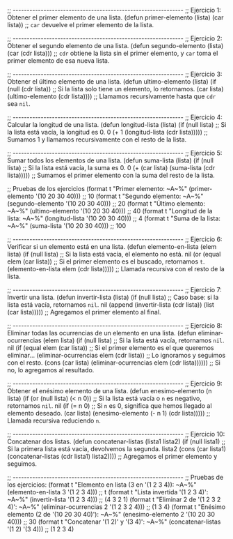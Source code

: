 ;; -------------------------------------------------------------
;; Ejercicio 1: Obtener el primer elemento de una lista.
(defun primer-elemento (lista)
  (car lista))  ;; `car` devuelve el primer elemento de la lista.

;; -------------------------------------------------------------
;; Ejercicio 2: Obtener el segundo elemento de una lista.
(defun segundo-elemento (lista)
  (car (cdr lista)))  ;; `cdr` obtiene la lista sin el primer elemento, y `car` toma el primer elemento de esa nueva lista.

;; -------------------------------------------------------------
;; Ejercicio 3: Obtener el último elemento de una lista.
(defun ultimo-elemento (lista)
  (if (null (cdr lista))  ;; Si la lista solo tiene un elemento, lo retornamos.
      (car lista)
      (ultimo-elemento (cdr lista))))  ;; Llamamos recursivamente hasta que `cdr` sea `nil`.

;; -------------------------------------------------------------
;; Ejercicio 4: Calcular la longitud de una lista.
(defun longitud-lista (lista)
  (if (null lista)  ;; Si la lista está vacía, la longitud es 0.
      0
      (+ 1 (longitud-lista (cdr lista)))))  ;; Sumamos 1 y llamamos recursivamente con el resto de la lista.

;; -------------------------------------------------------------
;; Ejercicio 5: Sumar todos los elementos de una lista.
(defun suma-lista (lista)
  (if (null lista)  ;; Si la lista está vacía, la suma es 0.
      0
      (+ (car lista) (suma-lista (cdr lista)))))  ;; Sumamos el primer elemento con la suma del resto de la lista.

;; Pruebas de los ejercicios
(format t "Primer elemento: ~A~%" (primer-elemento '(10 20 30 40)))  ;; 10
(format t "Segundo elemento: ~A~%" (segundo-elemento '(10 20 30 40)))  ;; 20
(format t "Último elemento: ~A~%" (ultimo-elemento '(10 20 30 40)))  ;; 40
(format t "Longitud de la lista: ~A~%" (longitud-lista '(10 20 30 40)))  ;; 4
(format t "Suma de la lista: ~A~%" (suma-lista '(10 20 30 40)))  ;; 100







;; -------------------------------------------------------------
;; Ejercicio 6: Verificar si un elemento está en una lista.
(defun elemento-en-lista (elem lista)
  (if (null lista)  ;; Si la lista está vacía, el elemento no está.
      nil
      (or (equal elem (car lista))  ;; Si el primer elemento es el buscado, retornamos `t`.
          (elemento-en-lista elem (cdr lista)))))  ;; Llamada recursiva con el resto de la lista.

;; -------------------------------------------------------------
;; Ejercicio 7: Invertir una lista.
(defun invertir-lista (lista)
  (if (null lista)  ;; Caso base: si la lista está vacía, retornamos `nil`.
      nil
      (append (invertir-lista (cdr lista)) (list (car lista)))))  ;; Agregamos el primer elemento al final.

;; -------------------------------------------------------------
;; Ejercicio 8: Eliminar todas las ocurrencias de un elemento en una lista.
(defun eliminar-ocurrencias (elem lista)
  (if (null lista)  ;; Si la lista está vacía, retornamos `nil`.
      nil
      (if (equal elem (car lista))  ;; Si el primer elemento es el que queremos eliminar...
          (eliminar-ocurrencias elem (cdr lista))  ;; Lo ignoramos y seguimos con el resto.
          (cons (car lista) (eliminar-ocurrencias elem (cdr lista))))))  ;; Si no, lo agregamos al resultado.

;; -------------------------------------------------------------
;; Ejercicio 9: Obtener el enésimo elemento de una lista.
(defun enesimo-elemento (n lista)
  (if (or (null lista) (< n 0))  ;; Si la lista está vacía o `n` es negativo, retornamos `nil`.
      nil
      (if (= n 0)  ;; Si `n` es 0, significa que hemos llegado al elemento deseado.
          (car lista)
          (enesimo-elemento (- n 1) (cdr lista)))))  ;; Llamada recursiva reduciendo `n`.

;; -------------------------------------------------------------
;; Ejercicio 10: Concatenar dos listas.
(defun concatenar-listas (lista1 lista2)
  (if (null lista1)  ;; Si la primera lista está vacía, devolvemos la segunda.
      lista2
      (cons (car lista1) (concatenar-listas (cdr lista1) lista2))))  ;; Agregamos el primer elemento y seguimos.

;; -------------------------------------------------------------
;; Pruebas de los ejercicios:
(format t "Elemento en lista (3 en '(1 2 3 4)): ~A~%" (elemento-en-lista 3 '(1 2 3 4)))  ;; t
(format t "Lista invertida '(1 2 3 4)': ~A~%" (invertir-lista '(1 2 3 4)))  ;; (4 3 2 1)
(format t "Eliminar 2 de '(1 2 3 2 4)': ~A~%" (eliminar-ocurrencias 2 '(1 2 3 2 4)))  ;; (1 3 4)
(format t "Enésimo elemento (2 de '(10 20 30 40)'): ~A~%" (enesimo-elemento 2 '(10 20 30 40)))  ;; 30
(format t "Concatenar '(1 2)' y '(3 4)': ~A~%" (concatenar-listas '(1 2) '(3 4)))  ;; (1 2 3 4)
